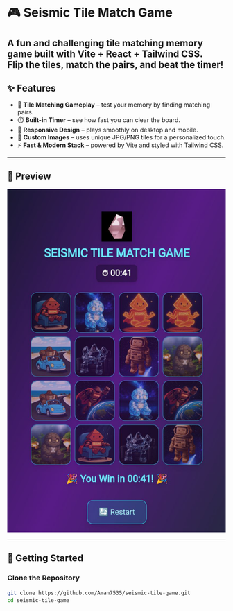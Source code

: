 # 🎮 Seismic Tile Match Game

A fun and challenging **tile matching memory game** built with **Vite + React + Tailwind CSS**.  
Flip the tiles, match the pairs, and beat the timer!  
---

## ✨ Features
- 🧩 **Tile Matching Gameplay** – test your memory by finding matching pairs.  
- ⏱️ **Built-in Timer** – see how fast you can clear the board.  
- 📱 **Responsive Design** – plays smoothly on desktop and mobile.  
- 🎨 **Custom Images** – uses unique JPG/PNG tiles for a personalized touch.  
- ⚡ **Fast & Modern Stack** – powered by Vite and styled with Tailwind CSS.  

---

## 📸 Preview
![Game Screenshot](public/screenshot.jpg)

---

## 🚀 Getting Started

### Clone the Repository
```bash
git clone https://github.com/Aman7535/seismic-tile-game.git
cd seismic-tile-game
